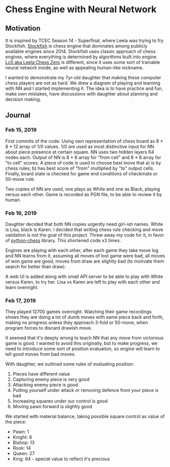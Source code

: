 
# Chess Engine with Neural Network

## Motivation

It is inspired by TCEC Season 14 - Superfinal, where Leela was trying to fry Stockfish. [Stockfish](https://stockfishchess.org/) is chess engine that dominates among publicly available engines since 2014. Stockfish uses classic approach of chess engines, where everything is determined by algorithms built into engine. [Lc0 aka Leela Chess Zero](http://lczero.org/) is different, since it uses some sort of trainable neural network inside, as well as appealing human-like nickname.

I wanted to demonstrate my 7yr-old daughter that making these computer chess players are not as hard. We drew a diagram of playing and learning with NN and I started implementing it. The idea is to have practice and fun, make own mistakes, have discussions with daughter about planning and decision making.

## Journal

### Feb 15, 2019
First commits of the code.
Using own representation of chess board as 8 * 8 * 12 array of 1/0 values. 1/0 are used as most distinctive input for NN about piece presence at certain square. NN uses two hidden layers 64 nodes each. Output of NN is 8 * 8 array for "from cell" and 8 * 8 array for "to cell" scores. A piece of code is used to choose best move that a) is by chess rules; b) has best score of "from" multiplied by "to" output cells. Finally, board state is checked for game end conditions of checkmate or 50-move rule.

Two copies of NN are used, one plays as White and one as Black, playing versus each other. Game is recorded as PGN file, to be able to review it by human.

### Feb 16, 2019
Daughter decided that both NN copies urgently need girl-ish names. White is Lisa, black is Karen.
I decided that writing chess rule checking and move validation is not the goal of this project. Threw away my code for it, in favor of [python-chess](https://python-chess.readthedocs.io/en/latest/) library. This shortened code x3 times.

Engines are playing with each other, after each game they take move log and NN learns from it, assuming all moves of lost game were bad, all moves of won game are good, moves from draw are slightly bad (to motivate them search for better than draw).

A web UI is added along with small API server to be able to play with White versus Karen, to try her. Lisa vs Karen are left to play with each other and learn overnight.

### Feb 17, 2019
They played 12700 games overnight. Watching their game recordings shows they are doing a lot of dumb moves with same piece back and forth, making no progress unless they approach 3-fold or 50-move, when program forces to discard drawish move.

It seemed that it's deeply wrong to teach NN that any move from victorious game is good. I wanted to avoid this originally, but to make progress, we need to introduce some sort of position evaluation, so engine will learn to tell good moves from bad moves.

With daughter, we outlined some rules of evaluating position:
1. Pieces have different value
2. Capturing enemy piece is very good
3. Attacking enemy piece is good
4. Putting yourself under attack or removing defence from your piece is bad
5. Increasing squares under our control is good
6. Moving pawn forward is slightly good

We started with material balance, taking possible square control as value of the piece: 
 - Pawn: 1
 - Knight: 8
 - Bishop: 13
 - Rook: 14
 - Queen: 27
 - King: 64 - special value to reflect it's precious
